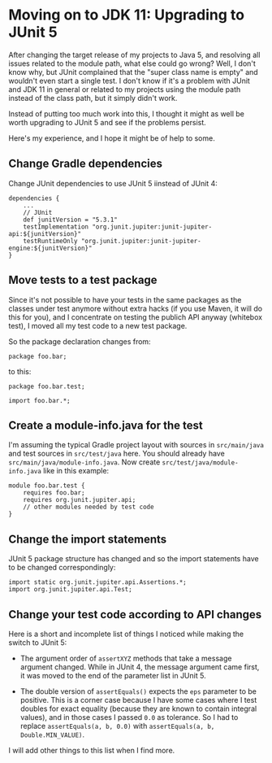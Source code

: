 # Moving on to JDK 11: Upgrading to JUnit 5

After changing the target release of my projects to Java 5, and resolving all issues related to the module path, what else could go wrong? Well, I don't know why, but JUnit complained that the "super class name is empty" and wouldn't even start a single test. I don't know if it's a problem with JUnit and JDK 11 in general or related to my projects using the module path instead of the class path, but it simply didn't work.

Instead of putting too much work into this, I thought it might as well be worth upgrading to JUnit 5 and see if the problems persist.

Here's my experience, and I hope it might be of help to some.

## Change Gradle dependencies

Change JUnit dependencies to use JUnit 5 iinstead of JUnit 4:

	dependencies {
		...	
	    // JUnit
	    def junitVersion = "5.3.1"
	    testImplementation "org.junit.jupiter:junit-jupiter-api:${junitVersion}"
	    testRuntimeOnly "org.junit.jupiter:junit-jupiter-engine:${junitVersion}"
	}

## Move tests to a test package

Since it's not possible to have your tests in the same packages as the classes under test anymore without extra hacks (if you use Maven, it will do this for you), and I concentrate on testing the publich API anyway (whitebox test), I moved all my test code to a new test package.

So the package declaration changes from:

    package foo.bar;

to this:

    package foo.bar.test;
    
    import foo.bar.*;

## Create a module-info.java for the test
 
I'm assuming the typical Gradle project layout with sources in `src/main/java` and test sources in `src/test/java` here. You should already have `src/main/java/module-info.java`. Now create `src/test/java/module-info.java` like in this example:

	module foo.bar.test {
	    requires foo.bar;
	    requires org.junit.jupiter.api;
	    // other modules needed by test code
	}

## Change the import statements

JUnit 5 package structure has changed and so the import statements have to be changed correspondingly:
 
    import static org.junit.jupiter.api.Assertions.*;
    import org.junit.jupiter.api.Test;
 
## Change your test code according to API changes

Here is a short and incomplete list of things I noticed while making the switch to JUnit 5:

 - The argument order of `assertXYZ` methods that take a message argument changed. While in JUnit 4, the message argument came first, it was moved to the end of the parameter list in JUnit 5.
 
 - The double version of `assertEquals()` expects the `eps` parameter to be positive. This is a corner case because I have some cases where I test doubles for exact equality (because they are known to contain integral values), and in those cases I passed `0.0` as tolerance. So I had to replace `assertEquals(a, b, 0.0)` with `assertEquals(a, b, Double.MIN_VALUE)`.

 I will add other things to this list when I find more.
 